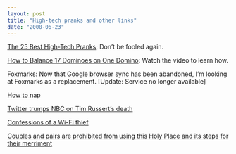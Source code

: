 ```yaml
---
layout: post
title: "High-tech pranks and other links"
date: "2008-06-23"
---
```


[The 25 Best High-Tech Pranks](http://www.techcult.com/high-tech-pranks/): Don’t be fooled again.

[How to Balance 17 Dominoes on One Domino](http://www.5min.com/Video/How-to-Balance-17-Dominoes-on-One-Dominoe-25826275): Watch the video to learn how.

Foxmarks: Now that Google browser sync has been abandoned, I’m looking at Foxmarks as a replacement. \[Update: Service no longer available\]

[How to nap](http://www.boston.com/bostonglobe/ideas/naps/)

[Twitter trumps NBC on Tim Russert’s death](http://www.nytimes.com/2008/06/23/business/media/23link.html?_r=2&adxnnl=1&oref=slogin&adxnnlx=1214226096-Oe/iytY4QRrov1saBvsNXQ)

[Confessions of a Wi-Fi thief](http://www.time.com/time/magazine/article/0,9171,1813969,00.html)

[Couples and pairs are prohibited from using this Holy Place and its steps for their merriment](http://www.flickr.com/photos/globehoppers/2592969276/)
